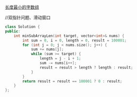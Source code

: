 [长度最小的字数组](https://leetcode.cn/problems/minimum-size-subarray-sum/)

//双指针问题、滑动窗口

```c++
class Solution {
public:
    int minSubArrayLen(int target, vector<int>& nums) {
        int sum = 0, i = 0, length = 0, result = 100001;
        for (int j = 0; j < nums.size(); j++) {
            sum += nums[j];
            while (sum >= target) {
                length = j - i + 1;
                sum -= nums[i++];
                result = result > length ? length : result;
            }
        }
        return result = result == 100001 ? 0 : result;
    }
};
```
